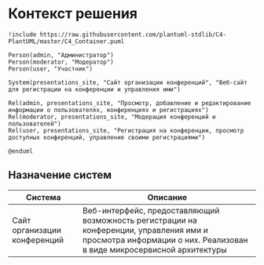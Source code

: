 # Контекст решения
<!-- Окружение системы (роли, участники, внешние системы) и связи системы с ним. Диаграмма контекста C4 и текстовое описание. 
-->
```@startuml
!include https://raw.githubusercontent.com/plantuml-stdlib/C4-PlantUML/master/C4_Container.puml

Person(admin, "Администратор")
Person(moderator, "Модератор")
Person(user, "Участник")

System(presentations_site, "Сайт организации конференций", "Веб-сайт для регистрации на конференции и управления ими")

Rel(admin, presentations_site, "Просмотр, добавление и редактирование информации о пользователях, конференциях и регистрациях")
Rel(moderator, presentations_site, "Модерация конференций и пользователей")
Rel(user, presentations_site, "Регистрация на конференции, просмотр доступных конференций, управление своими регистрациями")

@enduml
```
## Назначение систем
| Система | Описание |
|-------|---------|
| Сайт организации конференций | Веб-интерфейс, предоставляющий возможность регистрации на конференции, управления ими и просмотра информации о них. Реализован в виде микросервисной архитектуры|

